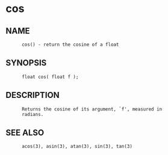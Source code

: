 # cos
## NAME
          cos() - return the cosine of a float

## SYNOPSIS
          float cos( float f );

## DESCRIPTION
          Returns the cosine of its argument, `f', measured in
          radians.

## SEE ALSO
          acos(3), asin(3), atan(3), sin(3), tan(3)
